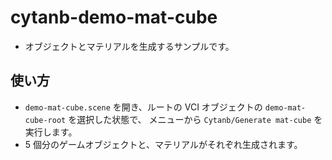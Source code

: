 # cytanb-demo-mat-cube

- オブジェクトとマテリアルを生成するサンプルです。

## 使い方
- `demo-mat-cube.scene` を開き、ルートの VCI オブジェクトの `demo-mat-cube-root` を選択した状態で、
  メニューから `Cytanb/Generate mat-cube` を実行します。
- 5 個分のゲームオブジェクトと、マテリアルがそれぞれ生成されます。
